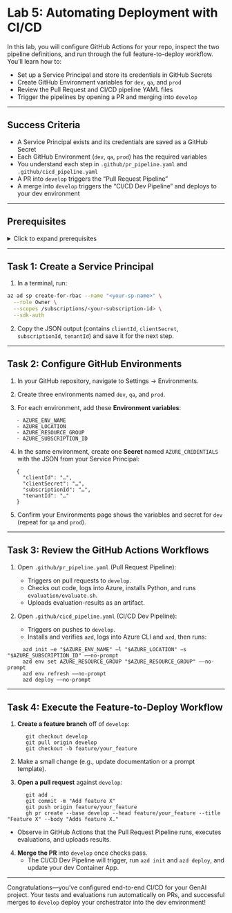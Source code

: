 # Lab 5: Automating Deployment with CI/CD

In this lab, you will configure GitHub Actions for your repo, inspect the two pipeline definitions, and run through the full feature-to-deploy workflow. You’ll learn how to:

- Set up a Service Principal and store its credentials in GitHub Secrets  
- Create GitHub Environment variables for `dev`, `qa`, and `prod`  
- Review the Pull Request and CI/CD pipeline YAML files  
- Trigger the pipelines by opening a PR and merging into `develop`  

---

## Success Criteria

- A Service Principal exists and its credentials are saved as a GitHub Secret  
- Each GitHub Environment (`dev`, `qa`, `prod`) has the required variables  
- You understand each step in `.github/pr_pipeline.yaml` and `.github/cicd_pipeline.yaml`  
- A PR into `develop` triggers the “Pull Request Pipeline”  
- A merge into `develop` triggers the “CI/CD Dev Pipeline” and deploys to your dev environment  

---

## Prerequisites

<details markdown="block">
<summary>Click to expand prerequisites</summary>

- Azure CLI (`az`) logged into your subscription  
- GitHub CLI (`gh`) installed and authenticated  
- Your feature repo created from the GPT-RAG template and initial code already pushed  
- Your lab environment variables from previous labs (`AZURE_ENV_NAME`, `AZURE_LOCATION`, `AZURE_RESOURCE_GROUP`, `AZURE_SUBSCRIPTION_ID`)  
- A Service Principal with Contributor or Owner rights on your subscription  
</details>

---

## Task 1: Create a Service Principal

1. In a terminal, run:  

```bash
az ad sp create-for-rbac --name "<your-sp-name>" \
  --role Owner \
  --scopes /subscriptions/<your-subscription-id> \
  --sdk-auth
```

2. Copy the JSON output (contains `clientId`, `clientSecret`, `subscriptionId`, `tenantId`) and save it for the next step.  

---

## Task 2: Configure GitHub Environments

1. In your GitHub repository, navigate to Settings → Environments.  

2. Create three environments named `dev`, `qa`, and `prod`.  

3. For each environment, add these **Environment variables**:  

```
   - AZURE_ENV_NAME  
   - AZURE_LOCATION  
   - AZURE_RESOURCE_GROUP  
   - AZURE_SUBSCRIPTION_ID  
```

4. In the same environment, create one **Secret** named `AZURE_CREDENTIALS` with the JSON from your Service Principal:  

```
   {  
     "clientId": "…",  
     "clientSecret": "…",  
     "subscriptionId": "…",  
     "tenantId": "…"  
   }  
```

5. Confirm your Environments page shows the variables and secret for `dev` (repeat for `qa` and `prod`).  

---

## Task 3: Review the GitHub Actions Workflows

1. Open `.github/pr_pipeline.yaml` (Pull Request Pipeline):  
   - Triggers on pull requests to `develop`.  
   - Checks out code, logs into Azure, installs Python, and runs `evaluation/evaluate.sh`.  
   - Uploads evaluation-results as an artifact.  

2. Open `.github/cicd_pipeline.yaml` (CI/CD Dev Pipeline):  
   - Triggers on pushes to `develop`.  
   - Installs and verifies `azd`, logs into Azure CLI and `azd`, then runs:  

```
     azd init –e "$AZURE_ENV_NAME" –l "$AZURE_LOCATION" –s "$AZURE_SUBSCRIPTION_ID" ––no-prompt  
     azd env set AZURE_RESOURCE_GROUP "$AZURE_RESOURCE_GROUP" ––no-prompt  
     azd env refresh ––no-prompt  
     azd deploy ––no-prompt  
```

---

## Task 4: Execute the Feature-to-Deploy Workflow

1. **Create a feature branch** off of `develop`:  

```
      git checkout develop  
      git pull origin develop  
      git checkout -b feature/your_feature  
```

2. Make a small change (e.g., update documentation or a prompt template).  

3. **Open a pull request** against `develop`:  

```
      git add .  
      git commit -m "Add feature X"  
      git push origin feature/your_feature  
      gh pr create --base develop --head feature/your_feature --title "Feature X" --body "Adds feature X."
```

   - Observe in GitHub Actions that the Pull Request Pipeline runs, executes evaluations, and uploads results.  

4. **Merge the PR** into `develop` once checks pass.  
   - The CI/CD Dev Pipeline will trigger, run `azd init` and `azd deploy`, and update your dev Container App.  

---

Congratulations—you’ve configured end-to-end CI/CD for your GenAI project. Your tests and evaluations run automatically on PRs, and successful merges to `develop` deploy your orchestrator into the dev environment!  
